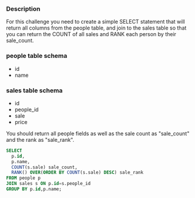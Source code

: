 ### Description

For this challenge you need to create a simple SELECT statement that will return all columns from the people table, and join to the sales table so that you can return the COUNT of all sales and RANK each person by their sale_count.

### people table schema
- id
- name

### sales table schema
- id
- people_id
- sale
- price

You should return all people fields as well as the sale count as "sale_count" and the rank as "sale_rank".

```sql
SELECT
  p.id,
  p.name,
  COUNT(s.sale) sale_count,
  RANK() OVER(ORDER BY COUNT(s.sale) DESC) sale_rank
FROM people p
JOIN sales s ON p.id=s.people_id
GROUP BY p.id,p.name;
```